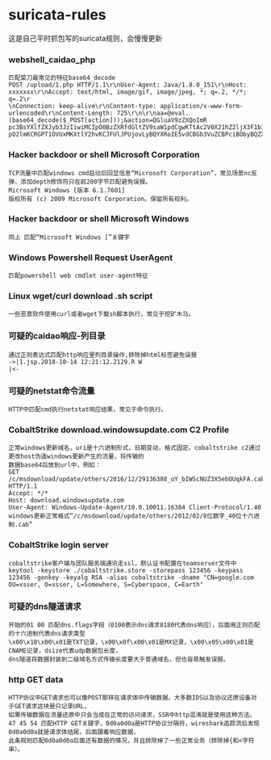 # suricata-rules
这是自己平时抓包写的suricata规则，会慢慢更新

### webshell_caidao_php
    匹配菜刀最常见的特征base64_decode
    POST /upload/1.php HTTP/1.1\r\nUser-Agent: Java/1.8.0_151\r\nHost: xxxxxxx\r\nAccept: text/html, image/gif, image/jpeg, *; q=.2, */*; q=.2\r
    \nConnection: keep-alive\r\nContent-type: application/x-www-form-urlencoded\r\nContent-Length: 725\r\n\r\naa=@eval.   (base64_decode($_POST[action]));&action=QGluaV9zZXQoImR   pc3BsYXlfZXJyb3JzIiwiMCIpO0BzZXRfdGltZV9saW1pdCgwKTtAc2V0X21hZ2ljX3F1b3Rlc19ydW50aW1lKDApO2VjaG8oIi0%2BfCIpOzskRD1iYXNlNjRfZGVjb2RlKCRfUE9TVFsiejEiXSk7JEY9QG9wZW5kaXIoJEQ     pO2lmKCRGPT1OVUxMKXtlY2hvKCJFUlJPUjovLyBQYXRoIE5vdCBGb3VuZCBPciBObyBQZXJtaXNzaW9uISIpO31lbHNleyRNPU5VTEw7JEw9TlVMTDt3aGlsZSgkTj1AcmVhZGRpcigkRikpeyRQPSRELiIvIi4kTjskVD1AZGF0ZSgiWS1tLWQgSDppOnMiLEBmaWxlbXRpbWUoJFApKTtAJEU9c3Vic3RyKGJhc2VfY29udmVydChAZmlsZXBlcm1zKCRQKSwxMCw4KSwtNCk7JFI9Ilx0Ii4kVC4iXHQiLkBmaWxlc2l6ZSgkUCkuIlx0Ii4kRS4iCiI7aWYoQGlzX2RpcigkUCkpJE0uPSROLiIvIi4kUjtlbHNlICRMLj0kTi4kUjt9ZWNobyAkTS4kTDtAY2xvc2VkaXIoJEYpO307ZWNobygifDwtIik7ZGllKCk7&z1=RDpcd2FtcDY0XHd3d1x1cGxvYWQ%3D
    
### Hacker backdoor or shell  Microsoft Corporation
    TCP流量中匹配windows cmd启动后回显信息“Microsoft Corporation”，常见场景nc反弹，添加depth修饰符只在前200字节匹配避免误报。
    Microsoft Windows [版本 6.1.7601]
    版权所有 (c) 2009 Microsoft Corporation。保留所有权利。
    
### Hacker backdoor or shell Microsoft Windows
    同上 匹配“Microsoft Windows [”关键字 
    
### Windows Powershell Request UserAgent
    匹配powershell web cmdlet user-agent特征

### Linux wget/curl download .sh script
    一些恶意软件使用curl或者wget下载sh脚本执行，常见于挖矿木马。

### 可疑的caidao响应-列目录
    通过正则表达式匹配http响应里列目录操作,排除掉html标签避免误报
    ->|1.jsp.2018-10-14 12:21:12.2129.R W
    |<-

### 可疑的netstat命令流量
    HTTP中匹配cmd执行netstat响应结果，常见于命令执行。

### CobaltStrike download.windowsupdate.com C2 Profile
    正常windows更新域名，uri是十六进制形式，日期变动，格式固定。cobaltstrike c2通过更改host伪造windows更新产生的流量，将传输的
    数据base64后放到url中，例如：
    GET /c/msdownload/update/others/2016/12/29136388_oY_bIWScNUZ3X5ebOUqkFA.cab HTTP/1.1
    Accept: */*
    Host: download.windowsupdate.com
    User-Agent: Windows-Update-Agent/10.0.10011.16384 Client-Protocol/1.40
    windows更新正常格式“/c/msdownload/update/others/2012/02/8位数字_40位十六进制.cab”

### CobaltStrike login server
    cobaltstrike客户端与团队服务端通讯走ssl，默认证书配置在teamserver文件中
    keytool -keystore ./cobaltstrike.store -storepass 123456 -keypass 123456 -genkey -keyalg RSA -alias cobaltstrike -dname "CN=google.com OU=xsser, O=xsser, L=Somewhere, S=Cyberspace, C=Earth"

### 可疑的dns隧道请求
    开始的01 00 匹配dns.flags字段（0100表示dns请求8180代表dns响应），后面用正则匹配的十六进制代表dns请求类型
    \x00\x10\x00\x01是TXT记录，\x00\x0f\x00\x01是MX记录，\x00\x05\x00\x01是CNAME记录，dsize代表udp数据包长度，
    dns隧道将数据封装到二级域名方式传输长度要大于普通域名，但也容易触发误报。

### http GET data
    HTTP协议中GET请求也可以像POST那样在请求体中传输数据，大多数IDS以及协议还原设备对于GET请求这块是只记录URL，
    如果传输数据在流量还原中只会当成在正常的访问请求，SSR中http混淆就是使用这种方法。
    47 45 54 匹配HTTP GET关键字，0d0a0d0a是HTTP协议分隔符，wireshark追踪流后发现0d0a0d0a就是请求体结尾，后面跟着响应数据，
    此条规则匹配0d0a0d0a后面还有数据的情况，并且排除掉了一些正常业务（排除掉{和<字符串）。
